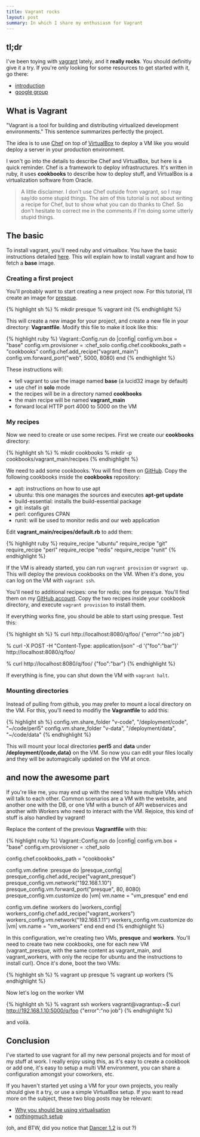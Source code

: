 ```yaml
---
title: Vagrant rocks
layout: post
summary: In which I share my enthusiasm for Vagrant
---
```


## tl;dr

I've been toying with [vagrant](http://vagrantup.com/) lately, and it **really rocks**. You should definitly give it a try. If you're only looking for some resources to get started with it, go there:

 * [introduction](http://vagrantup.com/docs/index.html)
 * [google group](http://groups.google.com/group/vagrant-up)

## What is Vagrant

"Vagrant is a tool for building and distributing virtualized development environments." This sentence summarizes perfectly the project.

The idea is to use [Chef](http://www.opscode.com/chef) on top of [VirtualBox](http://www.virtualbox.org/) to deploy a VM like you would deploy a server in your production environment.

I won't go into the details to describe Chef and VirtualBox, but here is a quick reminder. Chef is a framework to deploy infrastructures. It's written in ruby, it uses **cookbooks** to describe how to deploy stuff, and VirtualBox is a virtualization software from Oracle.

> A little disclaimer. I don't use Chef outside from vagrant, so I may say/do some stupid things. The aim of this tutorial is not about writing a recipe for Chef, but to show what you can do thanks to Chef. So don't hesitate to correct me in the comments if I'm doing some utterly stupid things.

## The basic

To install vagrant, you'll need ruby and virtualbox. You have the basic instructions detailed [here](http://vagrantup.com/docs/getting-started/index.html). This will explain how to install vagrant and how to fetch a **base** image.

### Creating a first project

You'll probably want to start creating a new project now. For this tutorial, I'll create an image for [presque](https://github.com/franckcuny/presque).

{% highlight sh %}
% mkdir presque
% vagrant init
{% endhighlight %}

This will create a new image for your project, and create a new file in your directory: **Vagrantfile**. Modify this file to make it look like this:

{% highlight ruby %}
Vagrant::Config.run do |config|
  config.vm.box = "base"
  config.vm.provisioner = :chef_solo
  config.chef.cookbooks_path = "cookbooks"
  config.chef.add_recipe("vagrant_main")
  config.vm.forward_port("web", 5000, 8080)
end
{% endhighlight %}

These instructions will:

 * tell vagrant to use the image named **base** (a lucid32 image by default)
 * use chef in **solo** mode 
 * the recipes will be in a directory named **cookbooks**
 * the main recipe will be named **vagrant_main**
 * forward local HTTP port 4000 to 5000 on the VM

### My recipes 

Now we need to create or use some recipes. First we create our **cookbooks** directory:

{% highlight sh %}
% mkdir cookbooks
% mkdir -p cookbooks/vagrant_main/recipes
{% endhighlight %}

We need to add some cookbooks. You will find them on [GitHub](https://github.com/opscode/cookbooks). Copy the following cookbooks inside the **cookbooks** repository:

 * apt: instructions on how to use apt
 * ubuntu: this one manages the sources and executes **apt-get update**
 * build-essential: installs the build-essential package
 * git: installs git
 * perl: configures CPAN
 * runit: will be used to monitor redis and our web application

Edit **vagrant_main/recipes/default.rb** to add them:

{% highlight ruby %}
require_recipe "ubuntu"
require_recipe "git"
require_recipe "perl"
require_recipe "redis"
require_recipe "runit"
{% endhighlight %}

If the VM is already started, you can run `vagrant provision` or `vagrant up`. This will deploy the previous cookbooks on the VM. When it's done, you can log on the VM with `vagrant ssh`.

You'll need to additional recipes: one for redis; one for presque. You'll find them on my [GitHub account](http://github.com/franckcuny/cookbooks/). Copy the two recipes inside your cookbook directory, and execute `vagrant provision` to install them.

If everything works fine, you should be able to start using presque. Test this:

{% highlight sh %}
% curl http://localhost:8080/q/foo/
{"error":"no job"}

% curl -X POST -H "Content-Type: application/json" -d '{"foo":"bar"}' http://localhost:8080/q/foo/

% curl http://localhost:8080/q/foo/
{"foo":"bar"}
{% endhighlight %}

If everything is fine, you can shut down the VM with `vagrant halt`.

### Mounting directories

Instead of pulling from github, you may prefer to mount a local directory on the VM. For this, you'll need to modifiy the **Vagrantfile** to add this:

{% highlight sh %}
config.vm.share_folder "v-code", "/deployment/code", "~/code/perl5"
config.vm.share_folder "v-data", "/deployment/data", "~/code/data"
{% endhighlight %}

This will mount your local directories **perl5** and **data** under **/deployment/{code,data}** on the VM. So now you can edit your files locally and they will be automagically updated on the VM at once.

## and now the awesome part

If you're like me, you may end up with the need to have multiple VMs which will talk to each other. Common scenarios are a VM with the website, and another one with the DB, or one VM with a bunch of API webservices and another with Workers who need to interact with the VM. Rejoice, this kind of stuff is also handled by vagrant!

Replace the content of the previous **Vagrantfile** with this:

{% highlight ruby %}
Vagrant::Config.run do |config|
  config.vm.box = "base"
  config.vm.provisioner = :chef_solo

  config.chef.cookbooks_path = "cookbooks"

  config.vm.define :presque do |presque_config|
    presque_config.chef.add_recipe("vagrant_presque")
    presque_config.vm.network("192.168.1.10")
    presque_config.vm.forward_port("presque", 80, 8080)
    presque_config.vm.customize do |vm|
      vm.name = "vm_presque"
    end
  end

  config.vm.define :workers do |workers_config|
    workers_config.chef.add_recipe("vagrant_workers")
    workers_config.vm.network("192.168.1.11")
    workers_config.vm.customize do |vm|
      vm.name = "vm_workers"
    end
  end
end
{% endhighlight %}

In this configuration, we're creating two VMs, **presque** and **workers**. You'll need to create two new cookbooks, one for each new VM (vagrant_presque, with the same content as vagrant_main, and vagrant_workers, with only the recipe for ubuntu and the instructions to install curl). Once it's done, boot the two VMs:

{% highlight sh %}
% vagrant up presque
% vagrant up workers
{% endhighlight %}

Now let's log on the worker VM

{% highlight sh %}
% vagrant ssh workers
vagrant@vagrantup:~$ curl http://192.168.1.10:5000/q/foo
{"error":"no job"}
{% endhighlight %}

and voilà.

## Conclusion

I've started to use vagrant for all my new personal projects and for most of my stuff at work. I really enjoy using this, as it's easy to create a cookbook or add one, it's easy to setup a multi VM environment, you can share a configuration amongst your coworkers, etc.

If you haven't started yet using a VM for your own projects, you really should give it a try, or use a simple VirtualBox setup. If you want to read more on the subject, these two blog posts may be relevant:

 * [Why you should be using virtualisation](http://morethanseven.net/2010/11/04/Why-you-should-be-using-virtualisation.html)
 * [nothingmuch setup](http://blog.woobling.org/2010/10/headless-virtualbox.html)

(oh, and BTW, did you notice that [Dancer 1.2](http://search.cpan.org/perldoc?Dancer) is out ?)
